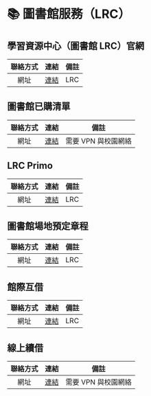 # 📚 圖書館服務（LRC）

## 學習資源中心（圖書館 LRC）官網
| 聯絡方式 | 連結 | 備註 |
| :---: | :---: | --- |
| 網址 | [連結](https://lrc.uic.edu.cn/) | LRC |

## 圖書館已購清單
| 聯絡方式 | 連結 | 備註 |
| :---: | :---: | --- |
| 網址 | [連結](https://lrc.uic.edu.cn/e-resouse.jsp?urltype=tree.TreeTempUrl&wbtreeid=1061) | 需要 VPN 與校園網絡 |

## LRC Primo
| 聯絡方式 | 連結 | 備註 |
| :---: | :---: | --- |
| 網址 | [連結](https://uic.primo.exlibrisgroup.com.cn/discovery/search?vid=86UIC_INST:86UIC) | LRC |

## 圖書館場地預定章程
| 聯絡方式 | 連結 | 備註 |
| :---: | :---: | --- |
| 網址 | [連結](https://lrc.uic.edu.cn/fw/cdyd.htm) | LRC |

## 館際互借
| 聯絡方式 | 連結 | 備註 |
| :---: | :---: | --- |
| 網址 | [連結](https://lrc.uic.edu.cn/fw/gjhj.htm) | LRC |

## 線上續借
| 聯絡方式 | 連結 | 備註 |
| :---: | :---: | --- |
| 網址 | [連結](https://uic.primo.exlibrisgroup.com.cn/discovery/account?vid=86UIC_INST:86UIC&section=overview&lang=en) | 需要 VPN 與校園網絡 |
